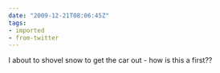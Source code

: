 ```yaml
---
date: "2009-12-21T08:06:45Z"
tags:
- imported
- from-twitter
---
```

I about to shovel snow to get the car out - how is this a first??
